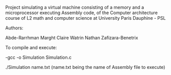 Project simulating a virtual machine consisting of a memory and a microprocessor executing Assembly code, of the Computer architecture course of L2 math and computer science at University Paris Dauphine - PSL

Authors:

Abde-Rarrhman Marght
Claire Watrin
Nathan Zafizara-Benetrix

To compile and execute:

-gcc -o Simulation Simulation.c 

./Simulation name.txt (name.txt being the name of Assembly file to execute) 	


